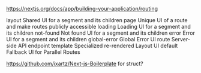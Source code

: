 https://nextjs.org/docs/app/building-your-application/routing

layout			Shared UI for a segment and its children
page			Unique UI of a route and make routes publicly accessible
loading			Loading UI for a segment and its children
not-found		Not found UI for a segment and its children
error			Error UI for a segment and its children
global-error	Global Error UI
route			Server-side API endpoint
template		Specialized re-rendered Layout UI
default			Fallback UI for Parallel Routes

https://github.com/ixartz/Next-js-Boilerplate
for struct?
